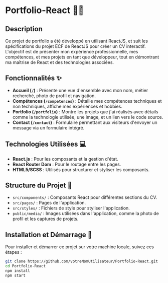 # Portfolio-React :man_technologist:

## Description
Ce projet de portfolio a été développé en utilisant ReactJS, et suit les spécifications du projet ECF de ReactJS pour créer un CV interactif. L'objectif est de présenter mon expérience professionnelle, mes compétences, et mes projets en tant que développeur, tout en démontrant ma maîtrise de React et des technologies associées.

## Fonctionnalités :sparkles:
- **Accueil (`/`)** : Présente une vue d'ensemble avec mon nom, métier recherché, photo de profil et navigation.
- **Compétences (`/competences`)** : Détaille mes compétences techniques et non techniques, affiche mes expériences et hobbies.
- **Portfolio (`/portfolio`)** : Montre les projets que j'ai réalisés avec détails comme la technologie utilisée, une image, et un lien vers le code source.
- **Contact (`/contact`)** : Formulaire permettant aux visiteurs d'envoyer un message via un formulaire intégré.

## Technologies Utilisées :computer:
- **React.js** : Pour les composants et la gestion d'état.
- **React Router Dom** : Pour le routage entre les pages.
- **HTML5/SCSS** : Utilisés pour structurer et styliser les composants.


## Structure du Projet :file_folder:
- `src/components/` : Composants React pour différentes sections du CV.
- `src/pages/` : Pages de l'application.
- `src/styles/` : Fichiers de style pour styliser l'application.
- `public/media/` : Images utilisées dans l'application, comme la photo de profil et les captures de projets.

## Installation et Démarrage :rocket:
Pour installer et démarrer ce projet sur votre machine locale, suivez ces étapes :
```bash
git clone https://github.com/votreNomUtilisateur/Portfolio-React.git
cd Portfolio-React
npm install
npm start
